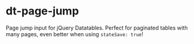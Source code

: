 # dt-page-jump
Page jump input for jQuery Datatables. Perfect for paginated tables with many pages, even better when using `stateSave: true`!
